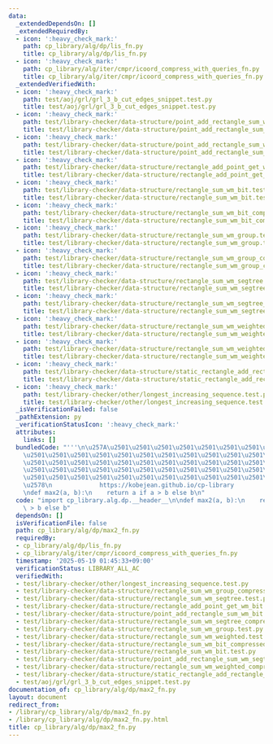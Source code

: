 ```yaml
---
data:
  _extendedDependsOn: []
  _extendedRequiredBy:
  - icon: ':heavy_check_mark:'
    path: cp_library/alg/dp/lis_fn.py
    title: cp_library/alg/dp/lis_fn.py
  - icon: ':heavy_check_mark:'
    path: cp_library/alg/iter/cmpr/icoord_compress_with_queries_fn.py
    title: cp_library/alg/iter/cmpr/icoord_compress_with_queries_fn.py
  _extendedVerifiedWith:
  - icon: ':heavy_check_mark:'
    path: test/aoj/grl/grl_3_b_cut_edges_snippet.test.py
    title: test/aoj/grl/grl_3_b_cut_edges_snippet.test.py
  - icon: ':heavy_check_mark:'
    path: test/library-checker/data-structure/point_add_rectangle_sum_wm_bit.test.py
    title: test/library-checker/data-structure/point_add_rectangle_sum_wm_bit.test.py
  - icon: ':heavy_check_mark:'
    path: test/library-checker/data-structure/point_add_rectangle_sum_wm_segtree.test.py
    title: test/library-checker/data-structure/point_add_rectangle_sum_wm_segtree.test.py
  - icon: ':heavy_check_mark:'
    path: test/library-checker/data-structure/rectangle_add_point_get_wm_bit.test.py
    title: test/library-checker/data-structure/rectangle_add_point_get_wm_bit.test.py
  - icon: ':heavy_check_mark:'
    path: test/library-checker/data-structure/rectangle_sum_wm_bit.test.py
    title: test/library-checker/data-structure/rectangle_sum_wm_bit.test.py
  - icon: ':heavy_check_mark:'
    path: test/library-checker/data-structure/rectangle_sum_wm_bit_compressed.test.py
    title: test/library-checker/data-structure/rectangle_sum_wm_bit_compressed.test.py
  - icon: ':heavy_check_mark:'
    path: test/library-checker/data-structure/rectangle_sum_wm_group.test.py
    title: test/library-checker/data-structure/rectangle_sum_wm_group.test.py
  - icon: ':heavy_check_mark:'
    path: test/library-checker/data-structure/rectangle_sum_wm_group_compressed.test.py
    title: test/library-checker/data-structure/rectangle_sum_wm_group_compressed.test.py
  - icon: ':heavy_check_mark:'
    path: test/library-checker/data-structure/rectangle_sum_wm_segtree.test.py
    title: test/library-checker/data-structure/rectangle_sum_wm_segtree.test.py
  - icon: ':heavy_check_mark:'
    path: test/library-checker/data-structure/rectangle_sum_wm_segtree_compressed.test.py
    title: test/library-checker/data-structure/rectangle_sum_wm_segtree_compressed.test.py
  - icon: ':heavy_check_mark:'
    path: test/library-checker/data-structure/rectangle_sum_wm_weighted.test.py
    title: test/library-checker/data-structure/rectangle_sum_wm_weighted.test.py
  - icon: ':heavy_check_mark:'
    path: test/library-checker/data-structure/rectangle_sum_wm_weighted_compressed.test.py
    title: test/library-checker/data-structure/rectangle_sum_wm_weighted_compressed.test.py
  - icon: ':heavy_check_mark:'
    path: test/library-checker/data-structure/static_rectangle_add_rectangle_sum_wm_group_points.test.py
    title: test/library-checker/data-structure/static_rectangle_add_rectangle_sum_wm_group_points.test.py
  - icon: ':heavy_check_mark:'
    path: test/library-checker/other/longest_increasing_sequence.test.py
    title: test/library-checker/other/longest_increasing_sequence.test.py
  _isVerificationFailed: false
  _pathExtension: py
  _verificationStatusIcon: ':heavy_check_mark:'
  attributes:
    links: []
  bundledCode: "'''\n\u257A\u2501\u2501\u2501\u2501\u2501\u2501\u2501\u2501\u2501\u2501\
    \u2501\u2501\u2501\u2501\u2501\u2501\u2501\u2501\u2501\u2501\u2501\u2501\u2501\
    \u2501\u2501\u2501\u2501\u2501\u2501\u2501\u2501\u2501\u2501\u2501\u2501\u2501\
    \u2501\u2501\u2501\u2501\u2501\u2501\u2501\u2501\u2501\u2501\u2501\u2501\u2501\
    \u2501\u2501\u2501\u2501\u2501\u2501\u2501\u2501\u2501\u2501\u2501\u2501\u2501\
    \u2578\n             https://kobejean.github.io/cp-library               \n'''\n\
    \ndef max2(a, b):\n    return a if a > b else b\n"
  code: "import cp_library.alg.dp.__header__\n\ndef max2(a, b):\n    return a if a\
    \ > b else b"
  dependsOn: []
  isVerificationFile: false
  path: cp_library/alg/dp/max2_fn.py
  requiredBy:
  - cp_library/alg/dp/lis_fn.py
  - cp_library/alg/iter/cmpr/icoord_compress_with_queries_fn.py
  timestamp: '2025-05-19 01:45:33+09:00'
  verificationStatus: LIBRARY_ALL_AC
  verifiedWith:
  - test/library-checker/other/longest_increasing_sequence.test.py
  - test/library-checker/data-structure/rectangle_sum_wm_group_compressed.test.py
  - test/library-checker/data-structure/rectangle_sum_wm_segtree.test.py
  - test/library-checker/data-structure/rectangle_add_point_get_wm_bit.test.py
  - test/library-checker/data-structure/point_add_rectangle_sum_wm_bit.test.py
  - test/library-checker/data-structure/rectangle_sum_wm_segtree_compressed.test.py
  - test/library-checker/data-structure/rectangle_sum_wm_group.test.py
  - test/library-checker/data-structure/rectangle_sum_wm_weighted.test.py
  - test/library-checker/data-structure/rectangle_sum_wm_bit_compressed.test.py
  - test/library-checker/data-structure/rectangle_sum_wm_bit.test.py
  - test/library-checker/data-structure/point_add_rectangle_sum_wm_segtree.test.py
  - test/library-checker/data-structure/rectangle_sum_wm_weighted_compressed.test.py
  - test/library-checker/data-structure/static_rectangle_add_rectangle_sum_wm_group_points.test.py
  - test/aoj/grl/grl_3_b_cut_edges_snippet.test.py
documentation_of: cp_library/alg/dp/max2_fn.py
layout: document
redirect_from:
- /library/cp_library/alg/dp/max2_fn.py
- /library/cp_library/alg/dp/max2_fn.py.html
title: cp_library/alg/dp/max2_fn.py
---
```

